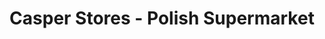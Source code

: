 ---
title: "Casper Stores - Polish Supermarket"
url: /wrexham/casper-stores-polish-supermarket/
shop: Supermarkt
---